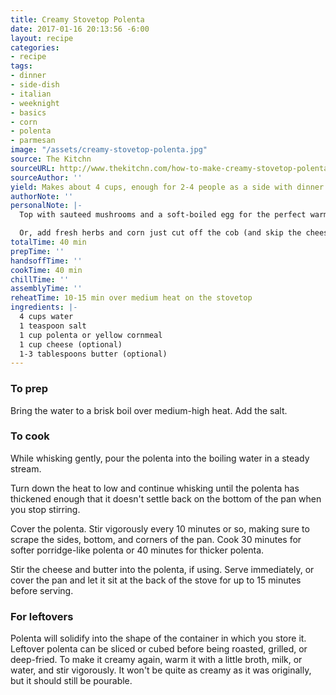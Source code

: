 ```yaml
---
title: Creamy Stovetop Polenta
date: 2017-01-16 20:13:56 -6:00
layout: recipe
categories:
- recipe
tags:
- dinner
- side-dish
- italian
- weeknight
- basics
- corn
- polenta
- parmesan
image: "/assets/creamy-stovetop-polenta.jpg"
source: The Kitchn
sourceURL: http://www.thekitchn.com/how-to-make-creamy-stovetop-polenta-cooking-lessons-from-the-kitchn-183740
sourceAuthor: ''
yield: Makes about 4 cups, enough for 2-4 people as a side with dinner
authorNote: ''
personalNote: |-
  Top with sauteed mushrooms and a soft-boiled egg for the perfect warm and cozy winter meal.

  Or, add fresh herbs and corn just cut off the cob (and skip the cheese) for a light summer side.
totalTime: 40 min
prepTime: ''
handsoffTime: ''
cookTime: 40 min
chillTime: ''
assemblyTime: ''
reheatTime: 10-15 min over medium heat on the stovetop
ingredients: |-
  4 cups water
  1 teaspoon salt
  1 cup polenta or yellow cornmeal
  1 cup cheese (optional)
  1-3 tablespoons butter (optional)
---
```


### To prep

Bring the water to a brisk boil over medium-high heat. Add the salt.

### To cook

While whisking gently, pour the polenta into the boiling water in a steady stream.

Turn down the heat to low and continue whisking until the polenta has thickened enough that it doesn't settle back on the bottom of the pan when you stop stirring.

Cover the polenta. Stir vigorously every 10 minutes or so, making sure to scrape the sides, bottom, and corners of the pan. Cook 30 minutes for softer porridge-like polenta or 40 minutes for thicker polenta.

Stir the cheese and butter into the polenta, if using. Serve immediately, or cover the pan and let it sit at the back of the stove for up to 15 minutes before serving.

### For leftovers

Polenta will solidify into the shape of the container in which you store it. Leftover polenta can be sliced or cubed before being roasted, grilled, or deep-fried. To make it creamy again, warm it with a little broth, milk, or water, and stir vigorously. It won't be quite as creamy as it was originally, but it should still be pourable.
